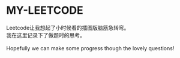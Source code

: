 # MY-LEETCODE

Leetcode让我想起了小时候看的插图版脑筋急转弯。<br>
我在这里记录下了做题时的思考。
<br><br>
Hopefully we can make some progress though the lovely questions!
